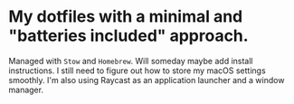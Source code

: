 ﻿# My dotfiles with a minimal and "batteries included" approach.

Managed with `Stow` and `Homebrew`. Will someday maybe add install instructions.
I still need to figure out how to store my macOS settings smoothly. I'm also using Raycast as an application launcher and a window manager.
